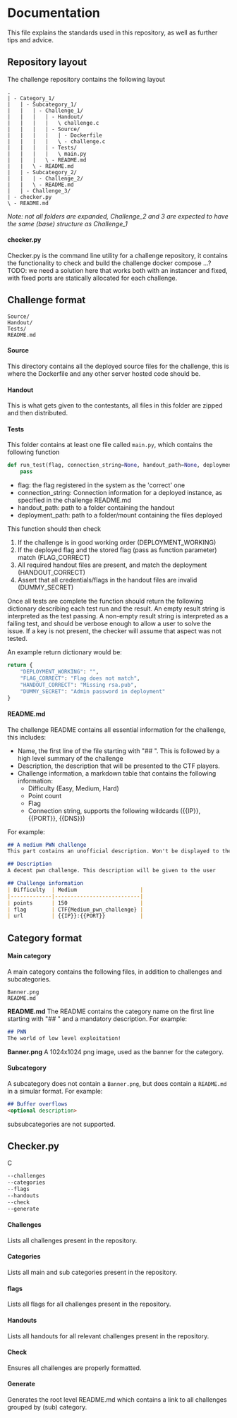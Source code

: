 # Documentation
This file explains the standards used in this repository, as well as further tips and advice.

## Repository layout
The challenge repository contains the following layout
```
.
| - Category_1/
|   | - Subcategory_1/
|   |   | - Challenge_1/
|   |   |   | - Handout/
|   |   |   |   \ challenge.c
|   |   |   | - Source/
|   |   |   |   | - Dockerfile
|   |   |   |   \ - challenge.c
|   |   |   | - Tests/
|   |   |   |   \ main.py
|   |   |   \ - README.md
|   |   \ - README.md
|   | - Subcategory_2/
|   |   | - Challenge_2/
|   |   \ - README.md
|   | - Challenge_3/
| - checker.py
\ - README.md
```
*Note: not all folders are expanded, Challenge_2 and 3 are expected to have the same (base) structure as Challenge_1*

#### checker.py
Checker.py is the command line utility for a challenge repository, it contains the functionality to check and build
the challenge docker compose ...? TODO: we need a solution here that works both with an instancer and fixed,
with fixed ports are statically allocated for each challenge.

## Challenge format
```commandline
Source/
Handout/
Tests/
README.md
```
#### Source
This directory contains all the deployed source files for the challenge, this is where the Dockerfile and any other
server hosted code should be.

#### Handout
This is what gets given to the contestants, all files in this folder are zipped and then distributed.

#### Tests
This folder contains at least one file called `main.py`, which contains the following function
```python
def run_test(flag, connection_string=None, handout_path=None, deployment_path=None):
    pass
```
- flag: the flag registered in the system as the 'correct' one
- connection_string: Connection information for a deployed instance, as specified in the challenge README.md
- handout_path: path to a folder containing the handout
- deployment_path: path to a folder/mount containing the files deployed

This function should then check
1) If the challenge is in good working order (DEPLOYMENT_WORKING)
2) If the deployed flag and the stored flag (pass as function parameter) match (FLAG_CORRECT)
3) All required handout files are present, and match the deployment (HANDOUT_CORRECT)
4) Assert that all credentials/flags in the handout files are invalid (DUMMY_SECRET)

Once all tests are complete the function should return the following dictionary describing each test run and the result.
An empty result string is interpreted as the test passing. A non-empty result string is interpreted as a failing test,
and should be verbose enough to allow a user to solve the issue. If a key is not present, the checker will assume that
aspect was not tested.

An example return dictionary would be:
```python
return {
    "DEPLOYMENT_WORKING": "",
    "FLAG_CORRECT": "Flag does not match",
    "HANDOUT_CORRECT": "Missing rsa.pub",
    "DUMMY_SECRET": "Admin password in deployment"
}
```


#### README.md
The challenge README contains all essential information for the challenge, this includes:
- Name, the first line of the file starting with "## ". This is followed by a high level summary of the challenge
- Description, the description that will be presented to the CTF players.
- Challenge information, a markdown table that contains the following information: 
  - Difficulty (Easy, Medium, Hard)
  - Point count
  - Flag
  - Connection string, supports the following wildcards ({{IP}}, {{PORT}}, {{DNS}})

For example:
```markdown
## A medium PWN challenge
This part contains an unofficial description. Won't be displayed to the end user.

## Description
A decent pwn challenge. This description will be given to the user

## Challenge information
| Difficulty  | Medium                    |
|-------------|---------------------------|
| points      | 150                       |
| flag        | CTF{Medium_pwn_challenge} |
| url         | {{IP}}:{{PORT}}           |
```

## Category format
#### Main category
A main category contains the following files, in addition to challenges and subcategories.
```commandline
Banner.png
README.md
```

**README.md**
The README contains the category name on the first line starting with "## " and a mandatory description. For example:
```markdown
## PWN
The world of low level exploitation!
```

**Banner.png**
A 1024x1024 png image, used as the banner for the category.

#### Subcategory
A subcategory does not contain a `Banner.png`, but does contain a `README.md` in a simular format. For example:
```markdown
## Buffer overflows
<optional description>
```

subsubcategories are not supported.

## Checker.py
C
```txt
--challenges
--categories
--flags
--handouts
--check
--generate
```

#### Challenges
Lists all challenges present in the repository.

#### Categories
Lists all main and sub categories present in the repository.

#### flags
Lists all flags for all challenges present in the repository.

#### Handouts
Lists all handouts for all relevant challenges present in the repository.

#### Check
Ensures all challenges are properly formatted.

#### Generate
Generates the root level README.md which contains a link to all challenges grouped by (sub) category.